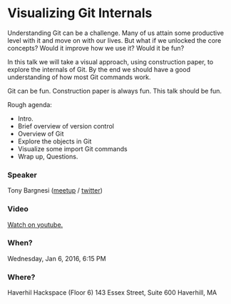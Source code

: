 # Visualizing Git Internals

Understanding Git can be a challenge. Many of us attain some productive level
with it and move on with our lives. But what if we unlocked the core concepts?
Would it improve how we use it? Would it be fun?

In this talk we will take a visual approach, using construction paper, to
explore the internals of Git. By the end we should have a good understanding
of how most Git commands work.

Git can be fun. Construction paper is always fun. This talk should be fun.

Rough agenda:

- Intro.
- Brief overview of version control
- Overview of Git
- Explore the objects in Git
- Visualize some import Git commands
- Wrap up, Questions.

### Speaker

Tony Bargnesi ([meetup][meetup] / [twitter][twitter])

### Video

[Watch on youtube.][Watch on youtube.]

### When?

Wednesday, Jan 6, 2016, 6:15 PM

### Where?

Haverhil Hackspace (Floor 6)
143 Essex Street, Suite 600 Haverhill, MA

[meetup]:            http://www.meetup.com/HaverhillHackers/members/63740322/
[twitter]:           https://twitter.com/abargnesi
[Watch on youtube.]: https://www.youtube.com/watch?v=ZJ88cIKCt5E
